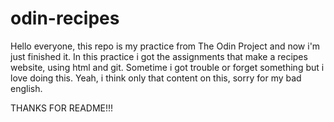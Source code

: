 # odin-recipes
Hello everyone, this repo is my practice from The Odin Project
and now i'm just finished it. In this practice i got the assignments 
that make a recipes website, using html and git. Sometime i got trouble or forget something but i love doing this.
Yeah, i think only that content on this, sorry for my bad english.

THANKS FOR README!!!